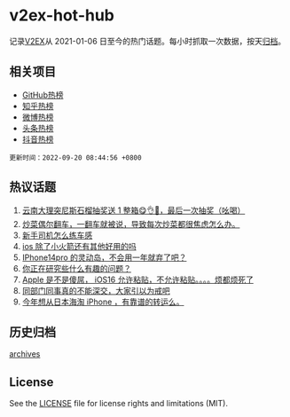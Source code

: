 # v2ex-hot-hub

 记录[V2EX](https://www.v2ex.com/)从 2021-01-06 日至今的热门话题。每小时抓取一次数据，按天[归档](archives)。
 
 ## 相关项目

- [GitHub热榜](https://github.com/snaildev/github-hot-hub)
- [知乎热榜](https://github.com/snaildev/zhihu-hot-hub)
- [微博热榜](https://github.com/snaildev/weibo-hot-hub)
- [头条热榜](https://github.com/snaildev/toutiao-hot-hub)
- [抖音热榜](https://github.com/snaildev/douyin-hot-hub)


 `更新时间：2022-09-20 08:44:56 +0800`

## 热议话题

1. [云南大理突尼斯石榴抽奖送 1 整箱😋👌🧺，最后一次抽奖（吆喝）](https://www.v2ex.com/t/881149)
1. [炒菜偶尔翻车，一翻车就被说，导致每次炒菜都很焦虑怎么办。](https://www.v2ex.com/t/881155)
1. [新手司机怎么练车感](https://www.v2ex.com/t/881185)
1. [ios 除了小火箭还有其他好用的吗](https://www.v2ex.com/t/881159)
1. [IPhone14pro 的灵动岛，不会用一年就弃了吧？](https://www.v2ex.com/t/881194)
1. [你正在研究些什么有趣的问题？](https://www.v2ex.com/t/881227)
1. [Apple 是不是傻屌， iOS16 允许粘贴，不允许粘贴。。。。烦都烦死了](https://www.v2ex.com/t/881363)
1. [同部门同事真的不能深交，大家引以为戒吧](https://www.v2ex.com/t/881210)
1. [今年想从日本海淘 iPhone ，有靠谱的转运么。](https://www.v2ex.com/t/881177)

## 历史归档

[archives](archives)

## License

See the [LICENSE](LICENSE) file for license rights and limitations (MIT).
